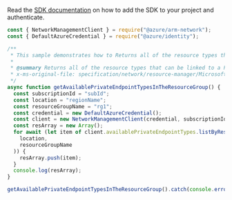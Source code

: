 Read the [SDK documentation](https://github.com/Azure/azure-sdk-for-js/blob/%40azure%2Farm-network_27.0.0/sdk/network/arm-network/README.md) on how to add the SDK to your project and authenticate.

```javascript
const { NetworkManagementClient } = require("@azure/arm-network");
const { DefaultAzureCredential } = require("@azure/identity");

/**
 * This sample demonstrates how to Returns all of the resource types that can be linked to a Private Endpoint in this subscription in this region.
 *
 * @summary Returns all of the resource types that can be linked to a Private Endpoint in this subscription in this region.
 * x-ms-original-file: specification/network/resource-manager/Microsoft.Network/stable/2021-05-01/examples/AvailablePrivateEndpointTypesResourceGroupGet.json
 */
async function getAvailablePrivateEndpointTypesInTheResourceGroup() {
  const subscriptionId = "subId";
  const location = "regionName";
  const resourceGroupName = "rg1";
  const credential = new DefaultAzureCredential();
  const client = new NetworkManagementClient(credential, subscriptionId);
  const resArray = new Array();
  for await (let item of client.availablePrivateEndpointTypes.listByResourceGroup(
    location,
    resourceGroupName
  )) {
    resArray.push(item);
  }
  console.log(resArray);
}

getAvailablePrivateEndpointTypesInTheResourceGroup().catch(console.error);
```
